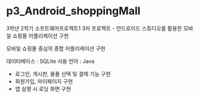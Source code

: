# p3_Android_shoppingMall
3학년 2학기 소프트웨어프로젝트1 3차 프로젝트 - 안드로이드 스튜디오를 활용한 모바일 쇼핑몰 어플리케이션 구현


모바일 쇼핑몰 중심의 종합 어플리케이션 구현

데이터베이스 : SQLite
사용 언어 : Java

- 로그인, 게시판, 물품 선택 및 결제 기능 구현
- 회원가입, 마이페이지 구현
- 앱 실행 시 로딩 화면 구현
